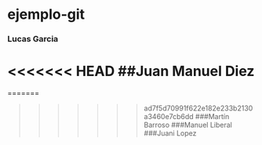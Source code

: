 # ejemplo-git

### Lucas Garcia
<<<<<<< HEAD
##Juan Manuel Diez
=======
=======
>>>>>>> ad7f5d70991f622e182e233b2130a3460e7cb6dd
###Martín Barroso
###Manuel Liberal
###Juani Lopez